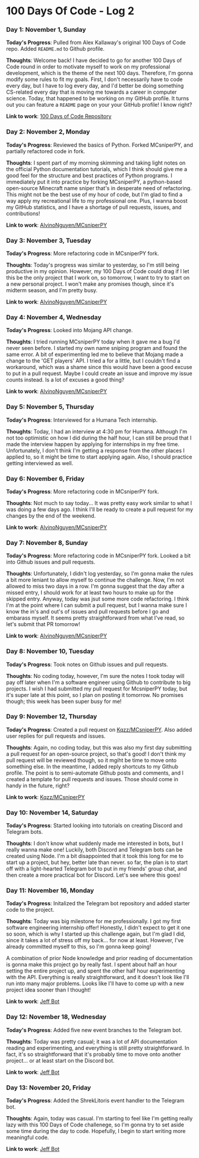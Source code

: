 # 100 Days Of Code - Log 2

### Day 1: November 1, Sunday

**Today's Progress**: Pulled from Alex Kallaway's original 100 Days of Code repo. Added `README.md` to Github profile.

**Thoughts**: Welcome back! I have decided to go for another 100 Days of Code round in order to motivate myself to work on my professional development, which is the theme of the next 100 days. Therefore, I'm gonna modify some rules to fit my goals. First, I don't necessarily have to code every day, but I have to log every day, and I'd better be doing something CS-related every day that is moving me towards a career in computer science. Today, that happened to be working on my GitHub profile. It turns out you can feature a `README` page on your your GitHub profile! I know right?

**Link to work**: [100 Days of Code Repository](https://github.com/AlvinoNguyen/100-days-of-code)

### Day 2: November 2, Monday

**Today's Progress**: Reviewed the basics of Python. Forked MCsniperPY, and partially refactored code in fork.

**Thoughts**: I spent part of my morning skimming and taking light notes on the official Python documentation tutorials, which I think should give me a good feel for the structure and best practices of Python programs. I immediately put it into practice by forking MCsniperPY, a python-based open-source Minecraft name sniper that's in desperate need of refactoring. This might not be the best use of my hour of code, but I'm glad to find a way apply my recreational life to my professional one. Plus, I wanna boost my GitHub statistics, and I have a shortage of pull requests, issues, and contributions!

**Link to work**: [AlvinoNguyen/MCsniperPY](https://github.com/AlvinoNguyen/MCsniperPY)

### Day 3: November 3, Tuesday

**Today's Progress**: More refactoring code in MCsniperPY fork.

**Thoughts**: Today's progress was similar to yesterday, so I'm still being productive in my opinion. However, my 100 Days of Code could drag if I let this be the only project that I work on, so tomorrow, I want to try to start on a new personal project. I won't make any promises though, since it's midterm season, and I'm pretty busy.

**Link to work**: [AlvinoNguyen/MCsniperPY](https://github.com/AlvinoNguyen/MCsniperPY)

### Day 4: November 4, Wednesday

**Today's Progress**: Looked into Mojang API change.

**Thoughts**: I tried running MCsniperPY today when it gave me a bug I'd never seen before. I started my own name sniping program and found the same error. A bit of experimenting led me to believe that Mojang made a change to the 'GET players' API. I tried a for a little, but I couldn't find a workaround, which was a shame since this would have been a good excuse to put in a pull request. Maybe I could create an issue and improve my issue counts instead. Is a lot of excuses a good thing?

**Link to work**: [AlvinoNguyen/MCsniperPY](https://github.com/AlvinoNguyen/MCsniperPY)

### Day 5: November 5, Thursday

**Today's Progress**: Interviewed for a Humana Tech internship.

**Thoughts**: Today, I had an interview at 4:30 pm for Humana. Although I'm not too optimistic on how I did during the half hour, I can still be proud that I made the interview happen by applying for internships in my free time. Unfortunately, I don't think I'm getting a response from the other places I applied to, so it might be time to start applying again. Also, I should practice getting interviewed as well.

### Day 6: November 6, Friday

**Today's Progress**: More refactoring code in MCsniperPY fork.

**Thoughts**: Not much to say today... It was pretty easy work similar to what I was doing a few days ago. I think I'll be ready to create a pull request for my changes by the end of the weekend.

**Link to work**: [AlvinoNguyen/MCsniperPY](https://github.com/AlvinoNguyen/MCsniperPY)

### Day 7: November 8, Sunday

**Today's Progress**: More refactoring code in MCsniperPY fork. Looked a bit into Github issues and pull requests.

**Thoughts**: Unfortunately, I didn't log yesterday, so I'm gonna make the rules a bit more leniant to allow myself to continue the challenge. Now, I'm not allowed to miss two days in a row. I'm gonna suggest that the day after a missed entry, I should work for at least two hours to make up for the skipped entry. Anyway, today was jsut some more code refactoring. I think I'm at the point where I can submit a pull request, but I wanna make sure I know the in's and out's of issues and pull requests before I go and embarass myself. It seems pretty straightforward from what I've read, so let's submit that PR tomorrow!

**Link to work**: [AlvinoNguyen/MCsniperPY](https://github.com/AlvinoNguyen/MCsniperPY)

### Day 8: November 10, Tuesday

**Today's Progress**: Took notes on Github issues and pull requests.

**Thoughts**: No coding today, however, I'm sure the notes I took today will pay off later when I'm a software engineer using Github to contribute to big projects. I wish I had submitted my pull request for McsniperPY today, but it's super late at this point, so I plan on posting it tomorrow. No promises though; this week has been super busy for me!

### Day 9: November 12, Thursday

**Today's Progress**: Created a pull request on [Kqzz/MCsniperPY](https://github.com/Kqzz/MCsniperPY). Also added user replies for pull requests and issues.

**Thoughts**: Again, no coding today, but this was also my first day submitting a pull request for an open-source project, so that's good! I don't think my pull request will be reviewed though, so it mgiht be time to move onto something else. In the meantime, I added reply shortcuts to my Github profile. The point is to semi-automate Github posts and comments, and I created a template for pull requests and issues. Those should come in handy in the future, right? 

**Link to work**: [Kqzz/MCsniperPY](https://github.com/Kqzz/MCsniperPY/pull/16)

### Day 10: November 14, Saturday

**Today's Progress**: Started looking into tutorials on creating Discord and Telegram bots.

**Thoughts**: I don't know what suddenly made me interested in bots, but I really wanna make one! Luckily, both Discord and Telegram bots can be created using Node. I'm a bit disappointed that it took this long for me to start up a project, but hey, better late than never. so far, the plan is to start off with a light-hearted Telegram bot to put in my friends' group chat, and then create a more practical bot for Discord. Let's see where this goes!

### Day 11: November 16, Monday

**Today's Progress**: Initalized the Telegram bot repository and added starter code to the project.

**Thoughts**: Today was big milestone for me professionally. I got my first software engineering internship offer! Honestly, I didn't expect to get it one so soon, which is why I started up this challenge again, but I'm glad I did, since it takes a lot of stress off my back... for now at least. However, I've already committed myself to this, so I'm gonna keep going!

A combination of prior Node knowledge and prior reading of documentation is gonna make this project go by really fast. I spent about half an hour setting the entire project up, and spent the other half hour experimenting with the API. Everything is really straightforward, and it doesn't look like I'll run into many major problems. Looks like I'll have to come up with a new project idea sooner than I thought!

**Link to work**: [Jeff Bot](https://github.com/AlvinoNguyen/Jeff-Bot)

### Day 12: November 18, Wednesday

**Today's Progress**: Added five new event branches to the Telegram bot.

**Thoughts**: Today was pretty casual; it was a lot of API documentation reading and experimenting, and everything is still pretty straightforward. In fact, it's so straightforward that it's probably time to move onto another project... or at least start on the Discord bot.

**Link to work**: [Jeff Bot](https://github.com/AlvinoNguyen/Jeff-Bot)

### Day 13: November 20, Friday

**Today's Progress**: Added the ShrekLitoris event handler to the Telegram bot.

**Thoughts**: Again, today was casual. I'm starting to feel like I'm getting really lazy with this 100 Days of Code challenege, so I'm gonna try to set aside some time during the day to code. Hopefully, I begin to start writing more meaningful code.

**Link to work**: [Jeff Bot](https://github.com/AlvinoNguyen/Jeff-Bot)